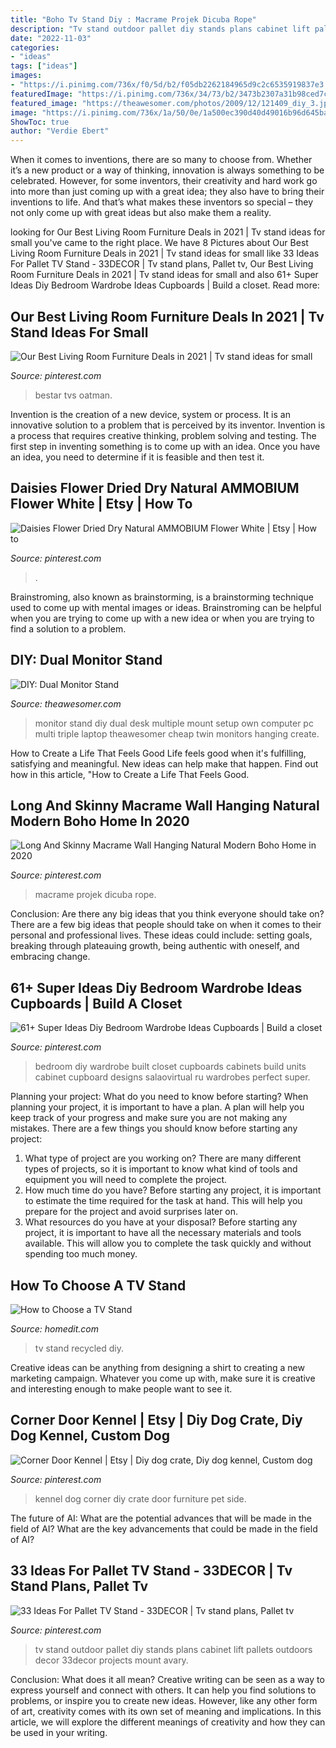 ```yaml
---
title: "Boho Tv Stand Diy : Macrame Projek Dicuba Rope"
description: "Tv stand outdoor pallet diy stands plans cabinet lift pallets outdoors decor 33decor projects mount avary"
date: "2022-11-03"
categories:
- "ideas"
tags: ["ideas"]
images:
- "https://i.pinimg.com/736x/f0/5d/b2/f05db2262184965d9c2c6535919837e3.jpg"
featuredImage: "https://i.pinimg.com/736x/34/73/b2/3473b2307a31b98ced7cf24b4f2bf17b.jpg"
featured_image: "https://theawesomer.com/photos/2009/12/121409_diy_3.jpg"
image: "https://i.pinimg.com/736x/1a/50/0e/1a500ec390d40d49016b96d645bac10b.jpg"
ShowToc: true
author: "Verdie Ebert"
---
```



When it comes to inventions, there are so many to choose from. Whether it’s a new product or a way of thinking, innovation is always something to be celebrated. However, for some inventors, their creativity and hard work go into more than just coming up with a great idea; they also have to bring their inventions to life. And that’s what makes these inventors so special – they not only come up with great ideas but also make them a reality.

	

		
looking for Our Best Living Room Furniture Deals in 2021 | Tv stand ideas for small you've came to the right place. We have 8 Pictures about Our Best Living Room Furniture Deals in 2021 | Tv stand ideas for small like 33 Ideas For Pallet TV Stand - 33DECOR | Tv stand plans, Pallet tv, Our Best Living Room Furniture Deals in 2021 | Tv stand ideas for small and also 61+ Super Ideas Diy Bedroom Wardrobe Ideas Cupboards | Build a closet. Read more:
		
    
## Our Best Living Room Furniture Deals In 2021 | Tv Stand Ideas For Small

<img loading=lazy src="https://i.pinimg.com/736x/1a/50/0e/1a500ec390d40d49016b96d645bac10b.jpg" onerror="this.onerror=null;this.src='https://tse1.mm.bing.net/th?id=OIP.bNAYVifbxU7Mlg-N1a461gHaHa&amp;pid=15.1';" alt="Our Best Living Room Furniture Deals in 2021 | Tv stand ideas for small">

_Source: pinterest.com_

>bestar tvs oatman. 

	

Invention is the creation of a new device, system or process. It is an innovative solution to a problem that is perceived by its inventor. Invention is a process that requires creative thinking, problem solving and testing. The first step in inventing something is to come up with an idea. Once you have an idea, you need to determine if it is feasible and then test it.

    
## Daisies Flower Dried Dry Natural AMMOBIUM Flower White | Etsy | How To

<img loading=lazy src="https://i.pinimg.com/736x/91/d5/3d/91d53dbb7937e9eeeee09ed3f1203b86.jpg" onerror="this.onerror=null;this.src='https://tse2.mm.bing.net/th?id=OIP.-lJkS02BPrPCNJxVlKaRtwHaJ3&amp;pid=15.1';" alt="Daisies Flower Dried Dry Natural AMMOBIUM Flower White | Etsy | How to">

_Source: pinterest.com_

>. 

	

Brainstroming, also known as brainstorming, is a brainstorming technique used to come up with mental images or ideas. Brainstroming can be helpful when you are trying to come up with a new idea or when you are trying to find a solution to a problem.

    
## DIY: Dual Monitor Stand

<img loading=lazy src="https://theawesomer.com/photos/2009/12/121409_diy_3.jpg" onerror="this.onerror=null;this.src='https://tse1.mm.bing.net/th?id=OIP.If-y0AretOjyV92ivPaC5gAAAA&amp;pid=15.1';" alt="DIY: Dual Monitor Stand">

_Source: theawesomer.com_

>monitor stand diy dual desk multiple mount setup own computer pc multi triple laptop theawesomer cheap twin monitors hanging create. 

	

How to Create a Life That Feels Good
Life feels good when it's fulfilling, satisfying and meaningful. New ideas can help make that happen. Find out how in this article, "How to Create a Life That Feels Good.

    
## Long And Skinny Macrame Wall Hanging Natural Modern Boho Home In 2020

<img loading=lazy src="https://i.pinimg.com/736x/ef/a3/81/efa38189ad1f205cd94e83f58566d36a.jpg" onerror="this.onerror=null;this.src='https://tse3.mm.bing.net/th?id=OIP.f2qDYdjh_6mGAqTAzDZV-gHaLi&amp;pid=15.1';" alt="Long And Skinny Macrame Wall Hanging Natural Modern Boho Home in 2020">

_Source: pinterest.com_

>macrame projek dicuba rope. 

	

Conclusion: Are there any big ideas that you think everyone should take on?
There are a few big ideas that people should take on when it comes to their personal and professional lives. These ideas could include: setting goals, breaking through plateauing growth, being authentic with oneself, and embracing change.

    
## 61+ Super Ideas Diy Bedroom Wardrobe Ideas Cupboards | Build A Closet

<img loading=lazy src="https://i.pinimg.com/736x/f0/5d/b2/f05db2262184965d9c2c6535919837e3.jpg" onerror="this.onerror=null;this.src='https://tse4.mm.bing.net/th?id=OIP.coi2QkhGpDgA85MId_IGqgAAAA&amp;pid=15.1';" alt="61+ Super Ideas Diy Bedroom Wardrobe Ideas Cupboards | Build a closet">

_Source: pinterest.com_

>bedroom diy wardrobe built closet cupboards cabinets build units cabinet cupboard designs salaovirtual ru wardrobes perfect super. 

	

Planning your project: What do you need to know before starting?
When planning your project, it is important to have a plan. A plan will help you keep track of your progress and make sure you are not making any mistakes. There are a few things you should know before starting any project:
1. What type of project are you working on? There are many different types of projects, so it is important to know what kind of tools and equipment you will need to complete the project.
2. How much time do you have? Before starting any project, it is important to estimate the time required for the task at hand. This will help you prepare for the project and avoid surprises later on.
3. What resources do you have at your disposal? Before starting any project, it is important to have all the necessary materials and tools available. This will allow you to complete the task quickly and without spending too much money.

    
## How To Choose A TV Stand

<img loading=lazy src="https://cdn.homedit.com/wp-content/uploads/2010/07/bricks-and-wood-to-create-a-tv-stand.jpg" onerror="this.onerror=null;this.src='https://tse1.mm.bing.net/th?id=OIP.RrvqLGewq3V6d-npI_1xoQHaLD&amp;pid=15.1';" alt="How to Choose a TV Stand">

_Source: homedit.com_

>tv stand recycled diy. 

	

Creative ideas can be anything from designing a shirt to creating a new marketing campaign. Whatever you come up with, make sure it is creative and interesting enough to make people want to see it.

    
## Corner Door Kennel | Etsy | Diy Dog Crate, Diy Dog Kennel, Custom Dog

<img loading=lazy src="https://i.pinimg.com/736x/34/73/b2/3473b2307a31b98ced7cf24b4f2bf17b.jpg" onerror="this.onerror=null;this.src='https://tse2.mm.bing.net/th?id=OIP.dKHHCuD87G_6ncVBeyGOGwHaJ3&amp;pid=15.1';" alt="Corner Door Kennel | Etsy | Diy dog crate, Diy dog kennel, Custom dog">

_Source: pinterest.com_

>kennel dog corner diy crate door furniture pet side. 

	

The future of AI: What are the potential advances that will be made in the field of AI?
What are the key advancements that could be made in the field of AI?

    
## 33 Ideas For Pallet TV Stand - 33DECOR | Tv Stand Plans, Pallet Tv

<img loading=lazy src="https://i.pinimg.com/736x/d7/fb/75/d7fb75fa93729c1a17ed51dc51c4b0c3.jpg" onerror="this.onerror=null;this.src='https://tse2.mm.bing.net/th?id=OIP.5kZCNH0rcZOg-OalbXdtvAHaNK&amp;pid=15.1';" alt="33 Ideas For Pallet TV Stand - 33DECOR | Tv stand plans, Pallet tv">

_Source: pinterest.com_

>tv stand outdoor pallet diy stands plans cabinet lift pallets outdoors decor 33decor projects mount avary. 

	

Conclusion: What does it all mean?
Creative writing can be seen as a way to express yourself and connect with others. It can help you find solutions to problems, or inspire you to create new ideas. However, like any other form of art, creativity comes with its own set of meaning and implications. In this article, we will explore the different meanings of creativity and how they can be used in your writing.

